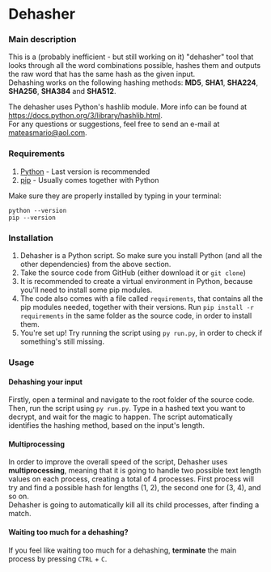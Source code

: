 # Dehasher
### Main description
This is a (probably inefficient - but still working on it) "dehasher" tool that looks through all the word combinations possible, hashes them and outputs the raw word that has the same hash as the given input.  
Dehashing works on the following hashing methods: **MD5**, **SHA1**, **SHA224**, **SHA256**, **SHA384** and **SHA512**.

The dehasher uses Python's hashlib module. More info can be found at https://docs.python.org/3/library/hashlib.html.  
For any questions or suggestions, feel free to send an e-mail at mateasmario@aol.com.
### Requirements
1. [Python](https://www.python.org/) - Last version is recommended
2. [pip](https://pypi.org/project/pip/) - Usually comes together with Python

Make sure they are properly installed by typing in your terminal:
```
python --version
pip --version
```

### Installation
1. Dehasher is a Python script. So make sure you install Python (and all the other dependencies) from the above section.
2. Take the source code from GitHub (either download it or `git clone`)
3. It is recommended to create a virtual environment in Python, because you'll need to install some pip modules.
4. The code also comes with a file called `requirements`, that contains all the pip modules needed, together with their versions. Run `pip install -r requirements` in the same folder as the source code, in order to install them.
5. You're set up! Try running the script using `py run.py`, in order to check if something's still missing.

### Usage
#### Dehashing your input
Firstly, open a terminal and navigate to the root folder of the source code. Then, run the script using `py run.py`.
Type in a hashed text you want to decrypt, and wait for the magic to happen. The script automatically identifies the hashing method, based on the input's length.
#### Multiprocessing
In order to improve the overall speed of the script, Dehasher uses **multiprocessing**, meaning that it is going to handle two possible text length values on each process, creating a total of 4 processes. First process will try and find a possible hash for lengths (1, 2), the second one for (3, 4), and so on.  
Dehasher is going to automatically kill all its child processes, after finding a match.  
#### Waiting too much for a dehashing?
If you feel like waiting too much for a dehashing, **terminate** the main process by pressing `CTRL` + `C`.
